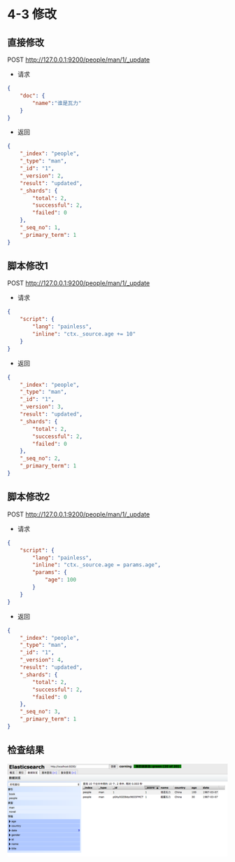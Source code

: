 # 4-3 修改


## 直接修改

POST http://127.0.0.1:9200/people/man/1/_update

* 请求

```json
{
    "doc": {
        "name":"谁是瓦力"
    }
}
```

* 返回

```json
{
    "_index": "people",
    "_type": "man",
    "_id": "1",
    "_version": 2,
    "result": "updated",
    "_shards": {
        "total": 2,
        "successful": 2,
        "failed": 0
    },
    "_seq_no": 1,
    "_primary_term": 1
}
```

## 脚本修改1

POST http://127.0.0.1:9200/people/man/1/_update

* 请求

```json
{
    "script": {
        "lang": "painless",
        "inline": "ctx._source.age += 10"
    }
}
```

* 返回

```json
{
    "_index": "people",
    "_type": "man",
    "_id": "1",
    "_version": 3,
    "result": "updated",
    "_shards": {
        "total": 2,
        "successful": 2,
        "failed": 0
    },
    "_seq_no": 2,
    "_primary_term": 1
}
```

## 脚本修改2

POST http://127.0.0.1:9200/people/man/1/_update

* 请求

```json
{
    "script": {
        "lang": "painless",
        "inline": "ctx._source.age = params.age",
        "params": {
            "age": 100
        }
    }
}
```

* 返回

```json
{
    "_index": "people",
    "_type": "man",
    "_id": "1",
    "_version": 4,
    "result": "updated",
    "_shards": {
        "total": 2,
        "successful": 2,
        "failed": 0
    },
    "_seq_no": 3,
    "_primary_term": 1
}
```

## 检查结果

![](./img/es_data_people_update.png)

